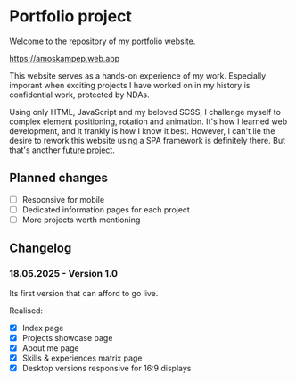 # Portfolio project

Welcome to the repository of my portfolio website.

https://amoskampep.web.app

This website serves as a hands-on experience of my work. Especially imporant when exciting projects I have worked on in my history is confidential work, protected by NDAs.

Using only HTML, JavaScript and my beloved SCSS, I challenge myself to complex element positioning, rotation and animation. It's how I learned web development, and it frankly is how I know it best.  However, I can't lie the desire to rework this website using a SPA framework is definitely there. But that's another [future project](https://github.com/Kiwikisser/blokje/tree/development).

## Planned changes

- [ ] Responsive for mobile
- [ ] Dedicated information pages for each project
- [ ] More projects worth mentioning

## Changelog

### 18.05.2025 - Version 1.0

Its first version that can afford to go live. 

Realised:

- [x] Index page
- [x] Projects showcase page
- [x] About me page
- [x] Skills & experiences matrix page
- [x] Desktop versions responsive for 16:9 displays